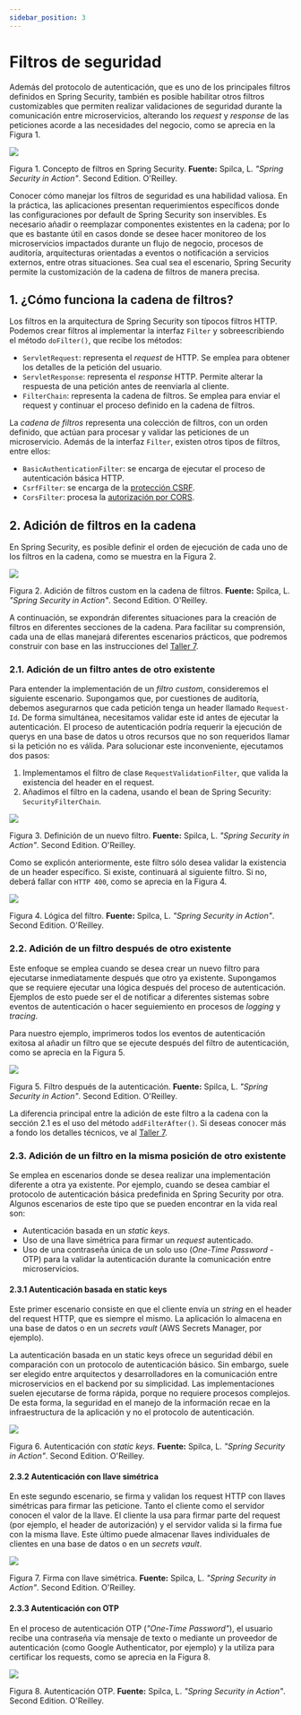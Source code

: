 ```yaml
---
sidebar_position: 3
---
```


# Filtros de seguridad

Además del protocolo de autenticación, que es uno de los principales filtros definidos en Spring Security, también es posible habilitar otros filtros customizables que permiten realizar validaciones de seguridad durante la comunicación entre microservicios, alterando los _request_ y _response_ de las peticiones acorde a las necesidades del negocio, como se aprecia en la Figura 1.


![](../../static/img/security/filtros/general.png)

Figura 1. Concepto de filtros en Spring Security. __Fuente:__ Spilca, L. _"Spring Security in Action"_. Second Edition. O'Reilley.

Conocer cómo manejar los filtros de seguridad es una habilidad valiosa. En la práctica, las aplicaciones presentan requerimientos específicos donde las configuraciones por default de Spring Security son inservibles. Es necesario añadir o reemplazar componentes existentes en la cadena; por lo que es bastante útil en casos donde se desee hacer monitoreo de los microservicios impactados durante un flujo de negocio, procesos de auditoría, arquitecturas orientadas a eventos o notificación a servicios externos, entre otras situaciones. Sea cual sea el escenario, Spring Security permite la customización de la cadena de filtros de manera precisa. 

## 1. ¿Cómo funciona la cadena de filtros?

Los filtros en la arquitectura de Spring Security son típocos filtros HTTP. Podemos crear filtros al implementar la interfaz `Filter` y sobreescribiendo el método `doFilter()`, que recibe los métodos: 

* `ServletRequest`: representa el _request_ de HTTP. Se emplea para obtener los detalles de la petición del usuario.
* `ServletResponse`: representa el _response_ HTTP. Permite alterar la respuesta de una petición antes de reenviarla al cliente.
* `FilterChain`: representa la cadena de filtros. Se emplea para enviar el request y continuar el proceso definido en la cadena de filtros.

La _cadena de filtros_ representa una colección de filtros, con un orden definido, que actúan para procesar y validar las peticiones de un microservicio. Además de la interfaz `Filter`, existen otros tipos de filtros, entre ellos:

* `BasicAuthenticationFilter`: se encarga de ejecutar el proceso de autenticación básica HTTP.
* `CsrfFilter`: se encarga de la [protección CSRF](./csrf.md).
* `CorsFilter`: procesa la [autorización por CORS](./cors.md).

## 2. Adición de filtros en la cadena

En Spring Security, es posible definir el orden de ejecución de cada uno de los filtros en la cadena, como se muestra en la Figura 2.

![](../../static/img/security/filtros/cadena.png)

Figura 2. Adición de filtros custom en la cadena de filtros. __Fuente:__ Spilca, L. _"Spring Security in Action"_. Second Edition. O'Reilley.

A continuación, se expondrán diferentes situaciones para la creación de filtros en diferentes secciones de la cadena. Para facilitar su comprensión, cada una de ellas manejará diferentes escenarios prácticos, que podremos construir con base en las instrucciones del [Taller 7](./talleres/taller7.md). 

### 2.1. Adición de un filtro antes de otro existente

Para entender la implementación de un _filtro custom_, consideremos el siguiente escenario. Supongamos que, por cuestiones de auditoría, debemos asegurarnos que cada petición tenga un header llamado `Request-Id`. De forma simultánea, necesitamos validar este id antes de ejecutar la autenticación. El proceso de autenticación podría requerir la ejecución de querys en una base de datos u otros recursos que no son requeridos llamar si la petición no es válida. Para solucionar este inconveniente, ejecutamos dos pasos:

1. Implementamos el filtro de clase `RequestValidationFilter`, que valida la existencia del header en el request.
2. Añadimos el filtro en la cadena, usando el bean de Spring Security: `SecurityFilterChain`.

![](../../static/img/security/filtros/filtro-antes.png)

Figura 3. Definición de un nuevo filtro. __Fuente:__ Spilca, L. _"Spring Security in Action"_. Second Edition. O'Reilley.

Como se explicón anteriormente, este filtro sólo desea validar la existencia de un header específico. Si existe, continuará al siguiente filtro. Si no, deberá fallar con `HTTP 400`, como se aprecia en la Figura 4.

![](../../static/img/security/filtros/logica-filtro-antes.png)

Figura 4. Lógica del filtro. __Fuente:__ Spilca, L. _"Spring Security in Action"_. Second Edition. O'Reilley.

### 2.2. Adición de un filtro después de otro existente

Este enfoque se emplea cuando se desea crear un nuevo filtro para ejecutarse inmediatamente después que otro ya existente. Supongamos que se requiere ejecutar una lógica después del proceso de autenticación. Ejemplos de esto puede ser el de notificar a diferentes sistemas sobre eventos de autenticación o hacer seguiemiento en procesos de _logging_ y _tracing_. 

Para nuestro ejemplo, imprimeros todos los eventos de autenticación exitosa al añadir un filtro que se ejecute después del filtro de autenticación, como se aprecia en la Figura 5.

![](../../static/img/security/filtros/filtro-despues.png)

Figura 5. Filtro después de la autenticación. __Fuente:__ Spilca, L. _"Spring Security in Action"_. Second Edition. O'Reilley.

La diferencia principal entre la adición de este filtro a la cadena con la sección 2.1 es el uso del método `addFilterAfter()`. Si deseas conocer más a fondo los detalles técnicos, ve al [Taller 7](./talleres/taller7.md).

### 2.3. Adición de un filtro en la misma posición de otro existente

Se emplea en escenarios donde se desea realizar una implementación diferente a otra ya existente. Por ejemplo, cuando se desea cambiar el protocolo de autenticación básica predefinida en Spring Security por otra. Algunos escenarios de este tipo que se pueden encontrar en la vida real son:

* Autenticación basada en un _static keys_.
* Uso de una llave simétrica para firmar un _request_ autenticado.
* Uso de una contraseña única de un solo uso (_One-Time Password_ - OTP) para la validar la autenticación durante la comunicación entre microservicios.

#### 2.3.1 Autenticación basada en static keys

Este primer escenario consiste en que el cliente envía un _string_ en el header del request HTTP, que es siempre el mismo. La aplicación lo almacena en una base de datos o en un _secrets vault_ (AWS Secrets Manager, por ejemplo). 

La autenticación basada en un static keys ofrece un seguridad débil en comparación con un protocolo de autenticación básico. Sin embargo, suele ser elegido entre arquitectos y desarrolladores en la comunicación entre microservicios en el backend por su simplicidad. Las implementaciones suelen ejecutarse de forma rápida, porque no requiere procesos complejos. De esta forma, la seguridad en el manejo de la información recae en la infraestructura de la aplicación y no el protocolo de autenticación.

![](../../static/img/security/filtros/static%20keys.png)

Figura 6. Autenticación con _static keys_. __Fuente:__ Spilca, L. _"Spring Security in Action"_. Second Edition. O'Reilley.

#### 2.3.2 Autenticación con llave simétrica

En este segundo escenario, se firma y validan los request HTTP con llaves simétricas para firmar las peticione. Tanto el cliente como el servidor conocen el valor de la llave. El cliente la usa para firmar parte del request (por ejemplo, el header de autorización) y el servidor valida si la firma fue con la misma llave. Este último puede almacenar llaves individuales de clientes en una base de datos o en un _secrets vault_.

![](../../static/img/security/filtros/llave-simetrica.png)

Figura 7. Firma con llave simétrica. __Fuente:__ Spilca, L. _"Spring Security in Action"_. Second Edition. O'Reilley.

#### 2.3.3 Autenticación con OTP

En el proceso de autenticación OTP (_"One-Time Password"_), el usuario recibe una contraseña vía mensaje de texto o mediante un proveedor de autenticación (como Google Authenticator, por ejemplo) y la utiliza para certificar los requests, como se aprecia en la Figura 8.

![](../../static/img/security/filtros/OTP.png)

Figura 8. Autenticación OTP. __Fuente:__ Spilca, L. _"Spring Security in Action"_. Second Edition. O'Reilley.



